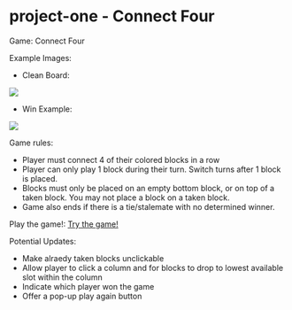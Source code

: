 # project-one - Connect Four

Game: Connect Four

Example Images: 

  - Clean Board: 
  <img src="https://i.imgur.com/KVk5ZMK.png">
  
  - Win Example: 
  <img src="https://i.imgur.com/WpjJ6XV.png">

Game rules:
  - Player must connect 4 of their colored blocks in a row
  - Player can only play 1 block during their turn. Switch turns after 1 block is placed.
  - Blocks must only be placed on an empty bottom block, or on top of a taken block. You may not place a block on a taken block.
  - Game also ends if there is a tie/stalemate with no determined winner. 

Play the game!: [Try the game!](https://spark0517.github.io/project-one/)

Potential Updates: 
  - Make alraedy taken blocks unclickable
  - Allow player to click a column and for blocks to drop to lowest available slot within the column
  - Indicate which player won the game
  - Offer a pop-up play again button
